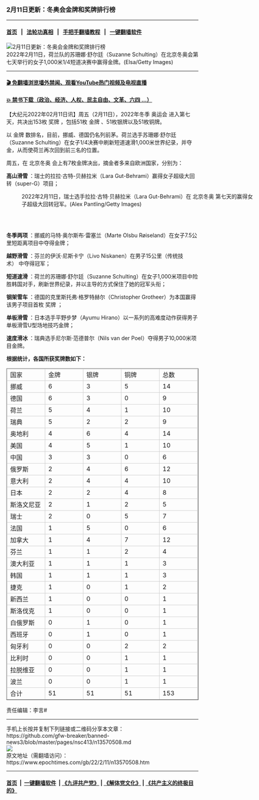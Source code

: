 ### 2月11日更新：冬奥会金牌和奖牌排行榜
------------------------

#### [首页](https://github.com/gfw-breaker/banned-news3/blob/master/README.md) &nbsp;&nbsp;|&nbsp;&nbsp; [法轮功真相](https://github.com/begood0513/basic/blob/master/README.md)  &nbsp;&nbsp;|&nbsp;&nbsp; [手把手翻墙教程](https://github.com/gfw-breaker/guides/wiki)  &nbsp;&nbsp;|&nbsp;&nbsp; [一键翻墙软件](https://github.com/gfw-breaker/nogfw/blob/master/README.md)  



<div><img alt="2月11日更新：冬奥会金牌和奖牌排行榜" class="attachment-djy_600_400 size-djy_600_400 wp-post-image" src="https://i.epochtimes.com/assets/uploads/2022/02/id13570613-GettyImages-1369941883-600x400.jpg"/>
<div class="caption">
 2022年2月11日，荷兰队的苏珊娜‧舒尔廷（Suzanne Schulting）在北京冬奥会第七天举行的女子1,000米1/4短道决赛中赢得金牌。(Elsa/Getty Images)
</div></div><hr/>

#### [ 🎬  免翻墙浏览墙外禁闻、观看YouTube热门视频及电视直播](https://github.com/gfw-breaker/HelloWorld)

#### [ 💥  禁书下载（政治、经济、人权、民主自由、文革、六四 ...）](https://github.com/gfw-breaker/books/blob/master/README.md)

<div><p>
 【大纪元2022年02月11日讯】周五（2月11日），2022年冬季
 <ok href="https://www.epochtimes.com/gb/tag/%E5%A5%A5%E8%BF%90%E4%BC%9A.html">
  奥运会
 </ok>
 进入第七天，共决出153枚
 <ok href="https://www.epochtimes.com/gb/tag/%E5%A5%96%E7%89%8C.html">
  奖牌
 </ok>
 ，包括51枚
 <ok href="https://www.epochtimes.com/gb/tag/%E9%87%91%E7%89%8C.html">
  金牌
 </ok>
 、51枚银牌以及51枚铜牌。
</p>
<p>
 以
 <ok href="https://www.epochtimes.com/gb/tag/%E9%87%91%E7%89%8C.html">
  金牌
 </ok>
 数排名，目前，挪威、德国仍名列前茅。荷兰选手苏珊娜‧舒尔廷（Suzanne Schulting）在女子1/4决赛中刷新短道速滑1,000米世界纪录，并夺金，从而使荷兰再次回到前三名的位置。
</p>
<p>
 周五，在
 <ok href="https://www.epochtimes.com/gb/tag/%E5%8C%97%E4%BA%AC%E5%86%AC%E5%A5%A5.html">
  北京冬奥
 </ok>
 会上有7枚金牌决出，摘金者多来自欧洲国家，分别为：
</p>
<p>
 <strong>
  高山滑雪
 </strong>
 ：瑞士的拉拉‧古特-贝赫拉米（Lara Gut-Behrami）赢得女子超级大回转（super-G）项目；
</p>
<figure aria-describedby="caption-attachment-13571287" class="wp-caption aligncenter" id="attachment_13571287" style="width: 612px">
 <ok href="https://i.epochtimes.com/assets/uploads/2022/02/id13571287-GettyImages-1369878029.jpg" target="_blank">
  <img alt="" class="size-medium_vertical wp-image-13571287" src="https://i.epochtimes.com/assets/uploads/2022/02/id13571287-GettyImages-1369878029-612x400.jpg"/>
 </ok>
 <br/><figcaption class="wp-caption-text" id="caption-attachment-13571287">
  2022年2月11日，瑞士选手拉拉‧古特‧贝赫拉米（Lara Gut-Behrami）在
  <ok href="https://www.epochtimes.com/gb/tag/%E5%8C%97%E4%BA%AC%E5%86%AC%E5%A5%A5.html">
   北京冬奥
  </ok>
  第七天的赢得女子超级大回转冠军。(Alex Pantling/Getty Images)
 </figcaption><br/>
</figure><br/>
<p>
 <strong>
  冬季两项
 </strong>
 ：挪威的马特‧奥尔斯布‧雷塞兰（Marte Olsbu Røiseland）在女子7.5公里短距离项目中夺得金牌；
</p>
<p>
 <strong>
  越野滑雪
 </strong>
 ：芬兰的伊沃‧尼斯卡宁（Livo Niskanen）在男子15公里（传统技术） 中夺得冠军；
</p>
<p>
 <strong>
  短道速滑
 </strong>
 ：荷兰的苏珊娜‧舒尔廷（Suzanne Schulting）在女子1,000米项目中险胜韩国对手，刷新世界纪录，并以主导的方式保住了她的冠军头衔；
</p>
<p>
 <strong>
  钢架雪车
 </strong>
 ：德国的克里斯托弗‧格罗特赫尔（Christopher Grotheer）为本国赢得该男子项目首枚
 <ok href="https://www.epochtimes.com/gb/tag/%E5%A5%96%E7%89%8C.html">
  奖牌
 </ok>
 ；
</p>
<p>
 <strong>
  单板滑雪
 </strong>
 ：日本选手平野步梦（Ayumu Hirano）以一系列的高难度动作获得男子单板滑雪U型场地技巧金牌；
</p>
<p>
 <strong>
  速度滑冰
 </strong>
 ：瑞典选手尼尔斯‧范德普尔（Nils van der Poel）夺得男子10,000米项目金牌。
</p>
<p>
 <strong>
  根据统计，各国所获奖牌数如下：
 </strong>
</p>
<style type="text/css">
 <!--td {border: 1px solid #ccc;}br {mso-data-placement:same-cell;}-->
</style>
<table border="1" cellpadding="0" cellspacing="0" dir="ltr">
 <colgroup>
  <col width="100"/>
  <col width="100"/>
  <col width="100"/>
  <col width="100"/>
  <col width="100"/>
 </colgroup>
 <tbody>
  <tr>
   <td data-sheets-value='{"1":2,"2":"国家"}'>
    国家
   </td>
   <td data-sheets-numberformat='{"1":2,"2":"0","3":1}' data-sheets-value='{"1":2,"2":"金牌"}'>
    金牌
   </td>
   <td data-sheets-numberformat='{"1":2,"2":"0","3":1}' data-sheets-value='{"1":2,"2":"银牌"}'>
    银牌
   </td>
   <td data-sheets-numberformat='{"1":2,"2":"0","3":1}' data-sheets-value='{"1":2,"2":"铜牌"}'>
    铜牌
   </td>
   <td data-sheets-numberformat='{"1":2,"2":"0","3":1}' data-sheets-value='{"1":2,"2":"总数"}'>
    总数
   </td>
  </tr>
  <tr>
   <td data-sheets-value='{"1":2,"2":"挪威"}'>
    挪威
   </td>
   <td data-sheets-numberformat='{"1":2,"2":"0","3":1}' data-sheets-value='{"1":3,"3":6}'>
    6
   </td>
   <td data-sheets-numberformat='{"1":2,"2":"0","3":1}' data-sheets-value='{"1":3,"3":3}'>
    3
   </td>
   <td data-sheets-numberformat='{"1":2,"2":"0","3":1}' data-sheets-value='{"1":3,"3":5}'>
    5
   </td>
   <td data-sheets-formula="=SUM(R[0]C[-3]:R[0]C[-1])" data-sheets-numberformat='{"1":2,"2":"0","3":1}' data-sheets-value='{"1":3,"3":14}'>
    14
   </td>
  </tr>
  <tr>
   <td data-sheets-value='{"1":2,"2":"德国"}'>
    德国
   </td>
   <td data-sheets-numberformat='{"1":2,"2":"0","3":1}' data-sheets-value='{"1":3,"3":6}'>
    6
   </td>
   <td data-sheets-numberformat='{"1":2,"2":"0","3":1}' data-sheets-value='{"1":3,"3":3}'>
    3
   </td>
   <td data-sheets-numberformat='{"1":2,"2":"0","3":1}' data-sheets-value='{"1":3,"3":0}'>
    0
   </td>
   <td data-sheets-formula="=SUM(R[0]C[-3]:R[0]C[-1])" data-sheets-numberformat='{"1":2,"2":"0","3":1}' data-sheets-value='{"1":3,"3":9}'>
    9
   </td>
  </tr>
  <tr>
   <td data-sheets-value='{"1":2,"2":"荷兰"}'>
    荷兰
   </td>
   <td data-sheets-numberformat='{"1":2,"2":"0","3":1}' data-sheets-value='{"1":3,"3":5}'>
    5
   </td>
   <td data-sheets-numberformat='{"1":2,"2":"0","3":1}' data-sheets-value='{"1":3,"3":4}'>
    4
   </td>
   <td data-sheets-numberformat='{"1":2,"2":"0","3":1}' data-sheets-value='{"1":3,"3":1}'>
    1
   </td>
   <td data-sheets-formula="=SUM(R[0]C[-3]:R[0]C[-1])" data-sheets-numberformat='{"1":2,"2":"0","3":1}' data-sheets-value='{"1":3,"3":10}'>
    10
   </td>
  </tr>
  <tr>
   <td data-sheets-value='{"1":2,"2":"瑞典"}'>
    瑞典
   </td>
   <td data-sheets-numberformat='{"1":2,"2":"0","3":1}' data-sheets-value='{"1":3,"3":5}'>
    5
   </td>
   <td data-sheets-numberformat='{"1":2,"2":"0","3":1}' data-sheets-value='{"1":3,"3":2}'>
    2
   </td>
   <td data-sheets-numberformat='{"1":2,"2":"0","3":1}' data-sheets-value='{"1":3,"3":2}'>
    2
   </td>
   <td data-sheets-formula="=SUM(R[0]C[-3]:R[0]C[-1])" data-sheets-numberformat='{"1":2,"2":"0","3":1}' data-sheets-value='{"1":3,"3":9}'>
    9
   </td>
  </tr>
  <tr>
   <td data-sheets-value='{"1":2,"2":"奥地利"}'>
    奥地利
   </td>
   <td data-sheets-numberformat='{"1":2,"2":"0","3":1}' data-sheets-value='{"1":3,"3":4}'>
    4
   </td>
   <td data-sheets-numberformat='{"1":2,"2":"0","3":1}' data-sheets-value='{"1":3,"3":6}'>
    6
   </td>
   <td data-sheets-numberformat='{"1":2,"2":"0","3":1}' data-sheets-value='{"1":3,"3":4}'>
    4
   </td>
   <td data-sheets-formula="=SUM(R[0]C[-3]:R[0]C[-1])" data-sheets-numberformat='{"1":2,"2":"0","3":1}' data-sheets-value='{"1":3,"3":14}'>
    14
   </td>
  </tr>
  <tr>
   <td data-sheets-value='{"1":2,"2":"美国"}'>
    美国
   </td>
   <td data-sheets-numberformat='{"1":2,"2":"0","3":1}' data-sheets-value='{"1":3,"3":4}'>
    4
   </td>
   <td data-sheets-numberformat='{"1":2,"2":"0","3":1}' data-sheets-value='{"1":3,"3":5}'>
    5
   </td>
   <td data-sheets-numberformat='{"1":2,"2":"0","3":1}' data-sheets-value='{"1":3,"3":1}'>
    1
   </td>
   <td data-sheets-formula="=SUM(R[0]C[-3]:R[0]C[-1])" data-sheets-numberformat='{"1":2,"2":"0","3":1}' data-sheets-value='{"1":3,"3":10}'>
    10
   </td>
  </tr>
  <tr>
   <td data-sheets-value='{"1":2,"2":"中国"}'>
    中国
   </td>
   <td data-sheets-numberformat='{"1":2,"2":"0","3":1}' data-sheets-value='{"1":3,"3":3}'>
    3
   </td>
   <td data-sheets-numberformat='{"1":2,"2":"0","3":1}' data-sheets-value='{"1":3,"3":3}'>
    3
   </td>
   <td data-sheets-numberformat='{"1":2,"2":"0","3":1}' data-sheets-value='{"1":3,"3":0}'>
    0
   </td>
   <td data-sheets-formula="=SUM(R[0]C[-3]:R[0]C[-1])" data-sheets-numberformat='{"1":2,"2":"0","3":1}' data-sheets-value='{"1":3,"3":6}'>
    6
   </td>
  </tr>
  <tr>
   <td data-sheets-value='{"1":2,"2":"俄罗斯"}'>
    俄罗斯
   </td>
   <td data-sheets-numberformat='{"1":2,"2":"0","3":1}' data-sheets-value='{"1":3,"3":2}'>
    2
   </td>
   <td data-sheets-numberformat='{"1":2,"2":"0","3":1}' data-sheets-value='{"1":3,"3":4}'>
    4
   </td>
   <td data-sheets-numberformat='{"1":2,"2":"0","3":1}' data-sheets-value='{"1":3,"3":6}'>
    6
   </td>
   <td data-sheets-formula="=SUM(R[0]C[-3]:R[0]C[-1])" data-sheets-numberformat='{"1":2,"2":"0","3":1}' data-sheets-value='{"1":3,"3":12}'>
    12
   </td>
  </tr>
  <tr>
   <td data-sheets-value='{"1":2,"2":"意大利"}'>
    意大利
   </td>
   <td data-sheets-numberformat='{"1":2,"2":"0","3":1}' data-sheets-value='{"1":3,"3":2}'>
    2
   </td>
   <td data-sheets-numberformat='{"1":2,"2":"0","3":1}' data-sheets-value='{"1":3,"3":4}'>
    4
   </td>
   <td data-sheets-numberformat='{"1":2,"2":"0","3":1}' data-sheets-value='{"1":3,"3":4}'>
    4
   </td>
   <td data-sheets-formula="=SUM(R[0]C[-3]:R[0]C[-1])" data-sheets-numberformat='{"1":2,"2":"0","3":1}' data-sheets-value='{"1":3,"3":10}'>
    10
   </td>
  </tr>
  <tr>
   <td data-sheets-value='{"1":2,"2":"日本"}'>
    日本
   </td>
   <td data-sheets-numberformat='{"1":2,"2":"0","3":1}' data-sheets-value='{"1":3,"3":2}'>
    2
   </td>
   <td data-sheets-numberformat='{"1":2,"2":"0","3":1}' data-sheets-value='{"1":3,"3":2}'>
    2
   </td>
   <td data-sheets-numberformat='{"1":2,"2":"0","3":1}' data-sheets-value='{"1":3,"3":4}'>
    4
   </td>
   <td data-sheets-formula="=SUM(R[0]C[-3]:R[0]C[-1])" data-sheets-numberformat='{"1":2,"2":"0","3":1}' data-sheets-value='{"1":3,"3":8}'>
    8
   </td>
  </tr>
  <tr>
   <td data-sheets-value='{"1":2,"2":"斯洛文尼亚"}'>
    斯洛文尼亚
   </td>
   <td data-sheets-numberformat='{"1":2,"2":"0","3":1}' data-sheets-value='{"1":3,"3":2}'>
    2
   </td>
   <td data-sheets-numberformat='{"1":2,"2":"0","3":1}' data-sheets-value='{"1":3,"3":1}'>
    1
   </td>
   <td data-sheets-numberformat='{"1":2,"2":"0","3":1}' data-sheets-value='{"1":3,"3":2}'>
    2
   </td>
   <td data-sheets-formula="=SUM(R[0]C[-3]:R[0]C[-1])" data-sheets-numberformat='{"1":2,"2":"0","3":1}' data-sheets-value='{"1":3,"3":5}'>
    5
   </td>
  </tr>
  <tr>
   <td data-sheets-value='{"1":2,"2":"瑞士"}'>
    瑞士
   </td>
   <td data-sheets-numberformat='{"1":2,"2":"0","3":1}' data-sheets-value='{"1":3,"3":2}'>
    2
   </td>
   <td data-sheets-numberformat='{"1":2,"2":"0","3":1}' data-sheets-value='{"1":3,"3":0}'>
    0
   </td>
   <td data-sheets-numberformat='{"1":2,"2":"0","3":1}' data-sheets-value='{"1":3,"3":5}'>
    5
   </td>
   <td data-sheets-formula="=SUM(R[0]C[-3]:R[0]C[-1])" data-sheets-numberformat='{"1":2,"2":"0","3":1}' data-sheets-value='{"1":3,"3":7}'>
    7
   </td>
  </tr>
  <tr>
   <td data-sheets-value='{"1":2,"2":"法国"}'>
    法国
   </td>
   <td data-sheets-numberformat='{"1":2,"2":"0","3":1}' data-sheets-value='{"1":3,"3":1}'>
    1
   </td>
   <td data-sheets-numberformat='{"1":2,"2":"0","3":1}' data-sheets-value='{"1":3,"3":5}'>
    5
   </td>
   <td data-sheets-numberformat='{"1":2,"2":"0","3":1}' data-sheets-value='{"1":3,"3":0}'>
    0
   </td>
   <td data-sheets-formula="=SUM(R[0]C[-3]:R[0]C[-1])" data-sheets-numberformat='{"1":2,"2":"0","3":1}' data-sheets-value='{"1":3,"3":6}'>
    6
   </td>
  </tr>
  <tr>
   <td data-sheets-value='{"1":2,"2":"加拿大"}'>
    加拿大
   </td>
   <td data-sheets-numberformat='{"1":2,"2":"0","3":1}' data-sheets-value='{"1":3,"3":1}'>
    1
   </td>
   <td data-sheets-numberformat='{"1":2,"2":"0","3":1}' data-sheets-value='{"1":3,"3":4}'>
    4
   </td>
   <td data-sheets-numberformat='{"1":2,"2":"0","3":1}' data-sheets-value='{"1":3,"3":7}'>
    7
   </td>
   <td data-sheets-formula="=SUM(R[0]C[-3]:R[0]C[-1])" data-sheets-numberformat='{"1":2,"2":"0","3":1}' data-sheets-value='{"1":3,"3":12}'>
    12
   </td>
  </tr>
  <tr>
   <td data-sheets-value='{"1":2,"2":"芬兰"}'>
    芬兰
   </td>
   <td data-sheets-numberformat='{"1":2,"2":"0","3":1}' data-sheets-value='{"1":3,"3":1}'>
    1
   </td>
   <td data-sheets-numberformat='{"1":2,"2":"0","3":1}' data-sheets-value='{"1":3,"3":1}'>
    1
   </td>
   <td data-sheets-numberformat='{"1":2,"2":"0","3":1}' data-sheets-value='{"1":3,"3":2}'>
    2
   </td>
   <td data-sheets-formula="=SUM(R[0]C[-3]:R[0]C[-1])" data-sheets-numberformat='{"1":2,"2":"0","3":1}' data-sheets-value='{"1":3,"3":4}'>
    4
   </td>
  </tr>
  <tr>
   <td data-sheets-value='{"1":2,"2":"澳大利亚"}'>
    澳大利亚
   </td>
   <td data-sheets-numberformat='{"1":2,"2":"0","3":1}' data-sheets-value='{"1":3,"3":1}'>
    1
   </td>
   <td data-sheets-numberformat='{"1":2,"2":"0","3":1}' data-sheets-value='{"1":3,"3":1}'>
    1
   </td>
   <td data-sheets-numberformat='{"1":2,"2":"0","3":1}' data-sheets-value='{"1":3,"3":1}'>
    1
   </td>
   <td data-sheets-formula="=SUM(R[0]C[-3]:R[0]C[-1])" data-sheets-numberformat='{"1":2,"2":"0","3":1}' data-sheets-value='{"1":3,"3":3}'>
    3
   </td>
  </tr>
  <tr>
   <td data-sheets-value='{"1":2,"2":"韩国"}'>
    韩国
   </td>
   <td data-sheets-numberformat='{"1":2,"2":"0","3":1}' data-sheets-value='{"1":3,"3":1}'>
    1
   </td>
   <td data-sheets-numberformat='{"1":2,"2":"0","3":1}' data-sheets-value='{"1":3,"3":1}'>
    1
   </td>
   <td data-sheets-numberformat='{"1":2,"2":"0","3":1}' data-sheets-value='{"1":3,"3":1}'>
    1
   </td>
   <td data-sheets-formula="=SUM(R[0]C[-3]:R[0]C[-1])" data-sheets-numberformat='{"1":2,"2":"0","3":1}' data-sheets-value='{"1":3,"3":3}'>
    3
   </td>
  </tr>
  <tr>
   <td data-sheets-value='{"1":2,"2":"捷克"}'>
    捷克
   </td>
   <td data-sheets-numberformat='{"1":2,"2":"0","3":1}' data-sheets-value='{"1":3,"3":1}'>
    1
   </td>
   <td data-sheets-numberformat='{"1":2,"2":"0","3":1}' data-sheets-value='{"1":3,"3":0}'>
    0
   </td>
   <td data-sheets-numberformat='{"1":2,"2":"0","3":1}' data-sheets-value='{"1":3,"3":1}'>
    1
   </td>
   <td data-sheets-formula="=SUM(R[0]C[-3]:R[0]C[-1])" data-sheets-numberformat='{"1":2,"2":"0","3":1}' data-sheets-value='{"1":3,"3":2}'>
    2
   </td>
  </tr>
  <tr>
   <td data-sheets-value='{"1":2,"2":"新西兰"}'>
    新西兰
   </td>
   <td data-sheets-numberformat='{"1":2,"2":"0","3":1}' data-sheets-value='{"1":3,"3":1}'>
    1
   </td>
   <td data-sheets-numberformat='{"1":2,"2":"0","3":1}' data-sheets-value='{"1":3,"3":0}'>
    0
   </td>
   <td data-sheets-numberformat='{"1":2,"2":"0","3":1}' data-sheets-value='{"1":3,"3":0}'>
    0
   </td>
   <td data-sheets-formula="=SUM(R[0]C[-3]:R[0]C[-1])" data-sheets-numberformat='{"1":2,"2":"0","3":1}' data-sheets-value='{"1":3,"3":1}'>
    1
   </td>
  </tr>
  <tr>
   <td data-sheets-value='{"1":2,"2":"斯洛伐克"}'>
    斯洛伐克
   </td>
   <td data-sheets-numberformat='{"1":2,"2":"0","3":1}' data-sheets-value='{"1":3,"3":1}'>
    1
   </td>
   <td data-sheets-numberformat='{"1":2,"2":"0","3":1}' data-sheets-value='{"1":3,"3":0}'>
    0
   </td>
   <td data-sheets-numberformat='{"1":2,"2":"0","3":1}' data-sheets-value='{"1":3,"3":0}'>
    0
   </td>
   <td data-sheets-formula="=SUM(R[0]C[-3]:R[0]C[-1])" data-sheets-numberformat='{"1":2,"2":"0","3":1}' data-sheets-value='{"1":3,"3":1}'>
    1
   </td>
  </tr>
  <tr>
   <td data-sheets-value='{"1":2,"2":"白俄罗斯"}'>
    白俄罗斯
   </td>
   <td data-sheets-numberformat='{"1":2,"2":"0","3":1}' data-sheets-value='{"1":3,"3":0}'>
    0
   </td>
   <td data-sheets-numberformat='{"1":2,"2":"0","3":1}' data-sheets-value='{"1":3,"3":1}'>
    1
   </td>
   <td data-sheets-numberformat='{"1":2,"2":"0","3":1}' data-sheets-value='{"1":3,"3":0}'>
    0
   </td>
   <td data-sheets-formula="=SUM(R[0]C[-3]:R[0]C[-1])" data-sheets-numberformat='{"1":2,"2":"0","3":1}' data-sheets-value='{"1":3,"3":1}'>
    1
   </td>
  </tr>
  <tr>
   <td data-sheets-value='{"1":2,"2":"西班牙"}'>
    西班牙
   </td>
   <td data-sheets-numberformat='{"1":2,"2":"0","3":1}' data-sheets-value='{"1":3,"3":0}'>
    0
   </td>
   <td data-sheets-numberformat='{"1":2,"2":"0","3":1}' data-sheets-value='{"1":3,"3":1}'>
    1
   </td>
   <td data-sheets-numberformat='{"1":2,"2":"0","3":1}' data-sheets-value='{"1":3,"3":0}'>
    0
   </td>
   <td data-sheets-formula="=SUM(R[0]C[-3]:R[0]C[-1])" data-sheets-numberformat='{"1":2,"2":"0","3":1}' data-sheets-value='{"1":3,"3":1}'>
    1
   </td>
  </tr>
  <tr>
   <td data-sheets-value='{"1":2,"2":"匈牙利"}'>
    匈牙利
   </td>
   <td data-sheets-numberformat='{"1":2,"2":"0","3":1}' data-sheets-value='{"1":3,"3":0}'>
    0
   </td>
   <td data-sheets-numberformat='{"1":2,"2":"0","3":1}' data-sheets-value='{"1":3,"3":0}'>
    0
   </td>
   <td data-sheets-numberformat='{"1":2,"2":"0","3":1}' data-sheets-value='{"1":3,"3":2}'>
    2
   </td>
   <td data-sheets-formula="=SUM(R[0]C[-3]:R[0]C[-1])" data-sheets-numberformat='{"1":2,"2":"0","3":1}' data-sheets-value='{"1":3,"3":2}'>
    2
   </td>
  </tr>
  <tr>
   <td data-sheets-value='{"1":2,"2":"比利时"}'>
    比利时
   </td>
   <td data-sheets-numberformat='{"1":2,"2":"0","3":1}' data-sheets-value='{"1":3,"3":0}'>
    0
   </td>
   <td data-sheets-numberformat='{"1":2,"2":"0","3":1}' data-sheets-value='{"1":3,"3":0}'>
    0
   </td>
   <td data-sheets-numberformat='{"1":2,"2":"0","3":1}' data-sheets-value='{"1":3,"3":1}'>
    1
   </td>
   <td data-sheets-formula="=SUM(R[0]C[-3]:R[0]C[-1])" data-sheets-numberformat='{"1":2,"2":"0","3":1}' data-sheets-value='{"1":3,"3":1}'>
    1
   </td>
  </tr>
  <tr>
   <td data-sheets-value='{"1":2,"2":"拉脱维亚"}'>
    拉脱维亚
   </td>
   <td data-sheets-numberformat='{"1":2,"2":"0","3":1}' data-sheets-value='{"1":3,"3":0}'>
    0
   </td>
   <td data-sheets-numberformat='{"1":2,"2":"0","3":1}' data-sheets-value='{"1":3,"3":0}'>
    0
   </td>
   <td data-sheets-numberformat='{"1":2,"2":"0","3":1}' data-sheets-value='{"1":3,"3":1}'>
    1
   </td>
   <td data-sheets-formula="=SUM(R[0]C[-3]:R[0]C[-1])" data-sheets-numberformat='{"1":2,"2":"0","3":1}' data-sheets-value='{"1":3,"3":1}'>
    1
   </td>
  </tr>
  <tr>
   <td data-sheets-value='{"1":2,"2":"波兰"}'>
    波兰
   </td>
   <td data-sheets-numberformat='{"1":2,"2":"0","3":1}' data-sheets-value='{"1":3,"3":0}'>
    0
   </td>
   <td data-sheets-numberformat='{"1":2,"2":"0","3":1}' data-sheets-value='{"1":3,"3":0}'>
    0
   </td>
   <td data-sheets-numberformat='{"1":2,"2":"0","3":1}' data-sheets-value='{"1":3,"3":1}'>
    1
   </td>
   <td data-sheets-formula="=SUM(R[0]C[-3]:R[0]C[-1])" data-sheets-numberformat='{"1":2,"2":"0","3":1}' data-sheets-value='{"1":3,"3":1}'>
    1
   </td>
  </tr>
  <tr>
   <td data-sheets-value='{"1":2,"2":"合计"}'>
    合计
   </td>
   <td data-sheets-formula="=SUM(R[-26]C[0]:R[-1]C[0])" data-sheets-numberformat='{"1":2,"2":"0","3":1}' data-sheets-value='{"1":3,"3":51}'>
    51
   </td>
   <td data-sheets-formula="=SUM(R[-26]C[0]:R[-1]C[0])" data-sheets-numberformat='{"1":2,"2":"0","3":1}' data-sheets-value='{"1":3,"3":51}'>
    51
   </td>
   <td data-sheets-formula="=SUM(R[-26]C[0]:R[-1]C[0])" data-sheets-numberformat='{"1":2,"2":"0","3":1}' data-sheets-value='{"1":3,"3":51}'>
    51
   </td>
   <td data-sheets-formula="=SUM(R[-26]C[0]:R[-1]C[0])" data-sheets-numberformat='{"1":2,"2":"0","3":1}' data-sheets-value='{"1":3,"3":153}'>
    153
   </td>
  </tr>
 </tbody>
</table>
<p>
 责任编辑：李言#
</p>
</div>
<hr/>
手机上长按并复制下列链接或二维码分享本文章：<br/>
https://github.com/gfw-breaker/banned-news3/blob/master/pages/nsc413/n13570508.md <br/>
<a href='https://github.com/gfw-breaker/banned-news3/blob/master/pages/nsc413/n13570508.md'><img src='https://github.com/gfw-breaker/banned-news3/blob/master/pages/nsc413/n13570508.md.png'/></a> <br/>
原文地址（需翻墙访问）：https://www.epochtimes.com/gb/22/2/11/n13570508.htm


------------------------
#### [首页](https://github.com/gfw-breaker/banned-news3/blob/master/README.md) &nbsp;|&nbsp; [一键翻墙软件](https://github.com/gfw-breaker/nogfw/blob/master/README.md) &nbsp;| [《九评共产党》](https://github.com/gfw-breaker/9ping.md/blob/master/README.md#九评之一评共产党是什么) | [《解体党文化》](https://github.com/gfw-breaker/jtdwh.md/blob/master/README.md) | [《共产主义的终极目的》](https://github.com/gfw-breaker/gczydzjmd.md/blob/master/README.md)


<img src='http://gfw-breaker.win/banned-news3/pages/nsc413/n13570508.md' width='0px' height='0px'/>